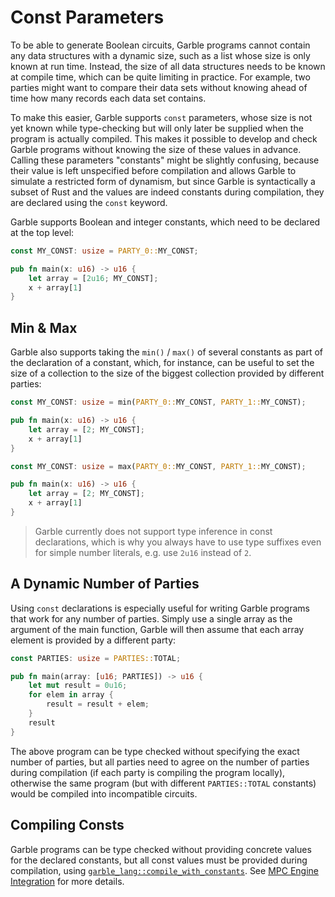 # Const Parameters

To be able to generate Boolean circuits, Garble programs cannot contain any data structures with a dynamic size, such as a list whose size is only known at run time. Instead, the size of all data structures needs to be known at compile time, which can be quite limiting in practice. For example, two parties might want to compare their data sets without knowing ahead of time how many records each data set contains.

To make this easier, Garble supports `const` parameters, whose size is not yet known while type-checking but will only later be supplied when the program is actually compiled. This makes it possible to develop and check Garble programs without knowing the size of these values in advance. Calling these parameters "constants" might be slightly confusing, because their value is left unspecified before compilation and allows Garble to simulate a restricted form of dynamism, but since Garble is syntactically a subset of Rust and the values are indeed constants during compilation, they are declared using the `const` keyword.

Garble supports Boolean and integer constants, which need to be declared at the top level:

```rust
const MY_CONST: usize = PARTY_0::MY_CONST;

pub fn main(x: u16) -> u16 {
    let array = [2u16; MY_CONST];
    x + array[1]
}
```

## Min & Max

Garble also supports taking the `min()` / `max()` of several constants as part of the declaration of a constant, which, for instance, can be useful to set the size of a collection to the size of the biggest collection provided by different parties:

```rust
const MY_CONST: usize = min(PARTY_0::MY_CONST, PARTY_1::MY_CONST);

pub fn main(x: u16) -> u16 {
    let array = [2; MY_CONST];
    x + array[1]
}
```

```rust
const MY_CONST: usize = max(PARTY_0::MY_CONST, PARTY_1::MY_CONST);

pub fn main(x: u16) -> u16 {
    let array = [2; MY_CONST];
    x + array[1]
}
```

> Garble currently does not support type inference in const declarations, which is why you always have to use type suffixes even for simple number literals, e.g. use `2u16` instead of `2`.

## A Dynamic Number of Parties

Using `const` declarations is especially useful for writing Garble programs that work for any number of parties. Simply use a single array as the argument of the main function, Garble will then assume that each array element is provided by a different party:

```rust
const PARTIES: usize = PARTIES::TOTAL;

pub fn main(array: [u16; PARTIES]) -> u16 {
    let mut result = 0u16;
    for elem in array {
        result = result + elem;
    }
    result
}
```

The above program can be type checked without specifying the exact number of parties, but all parties need to agree on the number of parties during compilation (if each party is compiling the program locally), otherwise the same program (but with different `PARTIES::TOTAL` constants) would be compiled into incompatible circuits.

## Compiling Consts

Garble programs can be type checked without providing concrete values for the declared constants, but all const values must be provided during compilation, using [`garble_lang::compile_with_constants`](https://docs.rs/garble_lang/latest/garble_lang/fn.compile_with_constants.html). See [MPC Engine Integration](../integration.md) for more details.
